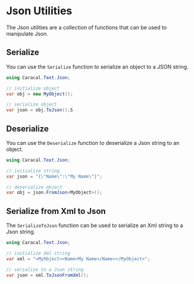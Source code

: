 ﻿# Json Utilities

The Json utilities are a collection of functions that can be used to manipulate Json.

## Serialize

You can use the `Serialize` function to serialize an object to a JSON string.

```csharp
using Caracal.Text.Json;

// initialize object
var obj = new MyObject();

// serialize object
var json = obj.ToJson();S
```

## Deserialize

You can use the `Deserialize` function to deserialize a Json string to an object.

```csharp
using Caracal.Text.Json;

// initialize string
var json = "{\"Name\":\"My Name\"}";

// deserialize object
var obj = json.FromJson<MyObject>();
```

## Serialize from Xml to Json

The `SerializeToJson` function can be used to serialize an Xml string to a Json string.

```csharp
using Caracal.Text.Json;

// initialize Xml string
var xml = "<MyObject><Name>My Name</Name></MyObject>";

// serialize to a Json string
var json = xml.ToJsonFromXml();
```
